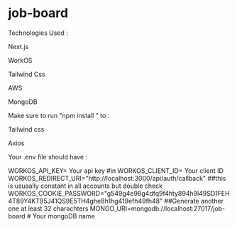 # job-board


Technologies Used : 


Next.js


WorkOS


Tailwind Css


AWS


MongoDB





Make sure to run "npm install " to : 


Tailwind css 


Axios





Your .env file should have : 


WORKOS_API_KEY= Your api key  #in
WORKOS_CLIENT_ID= Your client ID
WORKOS_REDIRECT_URI="http://localhost:3000/api/auth/callback"    ##this is usuaally constant in all accounts but double check
WORKOS_COOKIE_PASSWORD="g549g4e98g4dfq9f4hty894h9l49SD1FEH4T89Y4KT95J41QS9E5TH4ghe8h1hg419efh49fh48"  ##Generate another one at least 32 charachters
MONGO_URI=mongodb://localhost:27017/job-board  # Your mongoDB name


